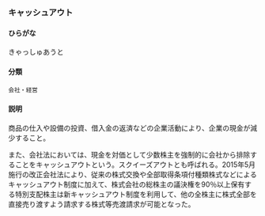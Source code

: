 <div style="display:none;">

## [あ行](securities-terms?id=あ行)
## [か行](securities-terms?id=か行)

</div>

### キャッシュアウト

#### ひらがな

きゃっしゅあうと

#### 分類

`会社・経営`

#### 説明

商品の仕入や設備の投資、借入金の返済などの企業活動により、企業の現金が減少すること。
 
また、会社法においては、現金を対価として少数株主を強制的に会社から排除することをキャッシュアウトという。スクイーズアウトとも呼ばれる。2015年5月施行の改正会社法により、従来の株式交換や全部取得条項付種類株式などによるキャッシュアウト制度に加えて、株式会社の総株主の議決権を90％以上保有する特別支配株主は新キャッシュアウト制度を利用して、他の全株主に株式全部を直接売り渡すよう請求する株式等売渡請求が可能となった。

<div style="display:none;">

## [さ行](securities-terms?id=さ行)
## [た行](securities-terms?id=た行)
## [な行](securities-terms?id=な行)
## [は行](securities-terms?id=は行)
## [ま行](securities-terms?id=ま行)
## [や行](securities-terms?id=や行)
## [ら行](securities-terms?id=ら行)
## [わ行](securities-terms?id=わ行)
## [英数字・記号](securities-terms?id=英数字・記号)

</div>

